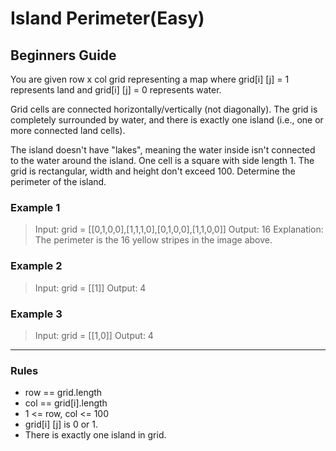 # Island Perimeter(Easy)

## Beginners Guide

You are given row x col grid representing a map where grid[i] [j] = 1 represents land and grid[i] [j] = 0 represents water.

Grid cells are connected horizontally/vertically (not diagonally). The grid is completely surrounded by water, and there is exactly one island (i.e., one or more connected land cells).

The island doesn't have "lakes", meaning the water inside isn't connected to the water around the island. One cell is a square with side length 1. The grid is rectangular, width and height don't exceed 100. Determine the perimeter of the island.

### Example 1

> Input: grid = [[0,1,0,0],[1,1,1,0],[0,1,0,0],[1,1,0,0]]
Output: 16
Explanation: The perimeter is the 16 yellow stripes in the image above.

### Example 2

> Input: grid = [[1]]
Output: 4

### Example 3

> Input: grid = [[1,0]]
Output: 4

---

### Rules

* row == grid.length
* col == grid[i].length
* 1 <= row, col <= 100
* grid[i] [j] is 0 or 1.
* There is exactly one island in grid.
